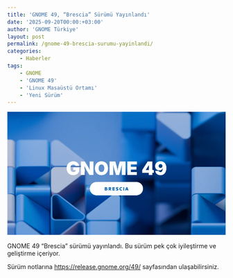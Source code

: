 ```yaml
---
title: 'GNOME 49, “Brescia” Sürümü Yayınlandı'
date: '2025-09-20T00:00:+03:00'
author: 'GNOME Türkiye'
layout: post
permalink: /gnome-49-brescia-surumu-yayinlandi/
categories:
    - Haberler
tags:
    - GNOME
    - 'GNOME 49'
    - 'Linux Masaüstü Ortamı'
    - 'Yeni Sürüm'
---
```


![GNOME 49](/media/2025/09/49.webp "GNOME 49 afişi")

GNOME 49 “Brescia” sürümü yayınlandı. Bu sürüm pek çok iyileştirme ve geliştirme içeriyor.


Sürüm notlarına <https://release.gnome.org/49/> sayfasından ulaşabilirsiniz.

